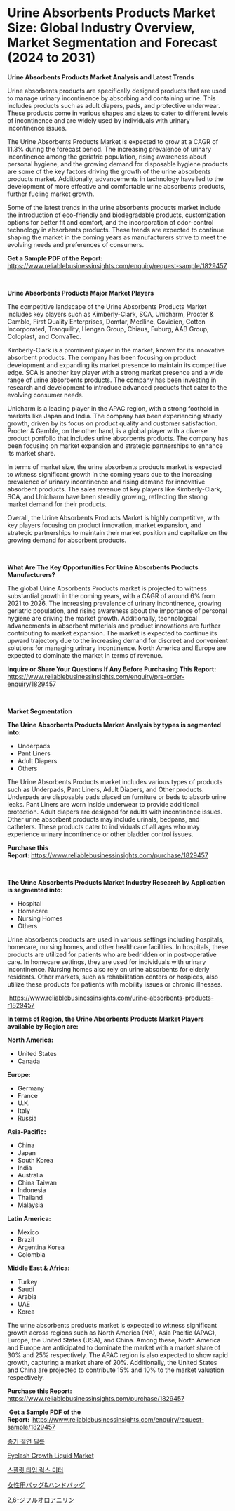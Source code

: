 <p><h1>Urine Absorbents Products Market Size: Global Industry Overview, Market Segmentation and Forecast (2024 to 2031)</h1></p><p><strong>Urine Absorbents Products Market Analysis and Latest Trends</strong></p>
<p><p>Urine absorbents products are specifically designed products that are used to manage urinary incontinence by absorbing and containing urine. This includes products such as adult diapers, pads, and protective underwear. These products come in various shapes and sizes to cater to different levels of incontinence and are widely used by individuals with urinary incontinence issues.</p><p>The Urine Absorbents Products Market is expected to grow at a CAGR of 11.3% during the forecast period. The increasing prevalence of urinary incontinence among the geriatric population, rising awareness about personal hygiene, and the growing demand for disposable hygiene products are some of the key factors driving the growth of the urine absorbents products market. Additionally, advancements in technology have led to the development of more effective and comfortable urine absorbents products, further fueling market growth.</p><p>Some of the latest trends in the urine absorbents products market include the introduction of eco-friendly and biodegradable products, customization options for better fit and comfort, and the incorporation of odor-control technology in absorbents products. These trends are expected to continue shaping the market in the coming years as manufacturers strive to meet the evolving needs and preferences of consumers.</p></p>
<p><strong>Get a Sample PDF of the Report:&nbsp;</strong> <a href="https://www.reliablebusinessinsights.com/enquiry/request-sample/1829457">https://www.reliablebusinessinsights.com/enquiry/request-sample/1829457</a></p>
<p>&nbsp;</p>
<p><strong>Urine Absorbents Products Major Market Players</strong></p>
<p><p>The competitive landscape of the Urine Absorbents Products Market includes key players such as Kimberly-Clark, SCA, Unicharm, Procter & Gamble, First Quality Enterprises, Domtar, Medline, Covidien, Cotton Incorporated, Tranquility, Hengan Group, Chiaus, Fuburg, AAB Group, Coloplast, and ConvaTec.</p><p>Kimberly-Clark is a prominent player in the market, known for its innovative absorbent products. The company has been focusing on product development and expanding its market presence to maintain its competitive edge. SCA is another key player with a strong market presence and a wide range of urine absorbents products. The company has been investing in research and development to introduce advanced products that cater to the evolving consumer needs.</p><p>Unicharm is a leading player in the APAC region, with a strong foothold in markets like Japan and India. The company has been experiencing steady growth, driven by its focus on product quality and customer satisfaction. Procter & Gamble, on the other hand, is a global player with a diverse product portfolio that includes urine absorbents products. The company has been focusing on market expansion and strategic partnerships to enhance its market share.</p><p>In terms of market size, the urine absorbents products market is expected to witness significant growth in the coming years due to the increasing prevalence of urinary incontinence and rising demand for innovative absorbent products. The sales revenue of key players like Kimberly-Clark, SCA, and Unicharm have been steadily growing, reflecting the strong market demand for their products.</p><p>Overall, the Urine Absorbents Products Market is highly competitive, with key players focusing on product innovation, market expansion, and strategic partnerships to maintain their market position and capitalize on the growing demand for absorbent products.</p></p>
<p>&nbsp;</p>
<p><strong>What Are The Key Opportunities For Urine Absorbents Products Manufacturers?</strong></p>
<p><p>The global Urine Absorbents Products market is projected to witness substantial growth in the coming years, with a CAGR of around 6% from 2021 to 2026. The increasing prevalence of urinary incontinence, growing geriatric population, and rising awareness about the importance of personal hygiene are driving the market growth. Additionally, technological advancements in absorbent materials and product innovations are further contributing to market expansion. The market is expected to continue its upward trajectory due to the increasing demand for discreet and convenient solutions for managing urinary incontinence. North America and Europe are expected to dominate the market in terms of revenue.</p></p>
<p><strong>Inquire or Share Your Questions If Any Before Purchasing This Report:</strong> <a href="https://www.reliablebusinessinsights.com/enquiry/pre-order-enquiry/1829457">https://www.reliablebusinessinsights.com/enquiry/pre-order-enquiry/1829457</a></p>
<p>&nbsp;</p>
<p><strong>Market Segmentation</strong></p>
<p><strong>The Urine Absorbents Products Market Analysis by types is segmented into:</strong></p>
<p><ul><li>Underpads</li><li>Pant Liners</li><li>Adult Diapers</li><li>Others</li></ul></p>
<p><p>The Urine Absorbents Products market includes various types of products such as Underpads, Pant Liners, Adult Diapers, and Other products. Underpads are disposable pads placed on furniture or beds to absorb urine leaks. Pant Liners are worn inside underwear to provide additional protection. Adult diapers are designed for adults with incontinence issues. Other urine absorbent products may include urinals, bedpans, and catheters. These products cater to individuals of all ages who may experience urinary incontinence or other bladder control issues.</p></p>
<p><strong>Purchase this Report:&nbsp;</strong><a href="https://www.reliablebusinessinsights.com/purchase/1829457">https://www.reliablebusinessinsights.com/purchase/1829457</a></p>
<p>&nbsp;</p>
<p><strong>The Urine Absorbents Products Market Industry Research by Application is segmented into:</strong></p>
<p><ul><li>Hospital</li><li>Homecare</li><li>Nursing Homes</li><li>Others</li></ul></p>
<p><p>Urine absorbents products are used in various settings including hospitals, homecare, nursing homes, and other healthcare facilities. In hospitals, these products are utilized for patients who are bedridden or in post-operative care. In homecare settings, they are used for individuals with urinary incontinence. Nursing homes also rely on urine absorbents for elderly residents. Other markets, such as rehabilitation centers or hospices, also utilize these products for patients with mobility issues or chronic illnesses.</p></p>
<p><a href="https://www.reliablebusinessinsights.com/urine-absorbents-products-r1829457">&nbsp;https://www.reliablebusinessinsights.com/urine-absorbents-products-r1829457</a></p>
<p><strong>In terms of Region, the Urine Absorbents Products Market Players available by Region are:</strong></p>
<p>
    <p> <strong> North America: </strong>
        <ul>
            <li>United States</li>
            <li>Canada</li>
        </ul>
        </p> 
    <p> <strong> Europe: </strong>
        <ul>
            <li>Germany</li>
            <li>France</li>
            <li>U.K.</li>
            <li>Italy</li>
            <li>Russia</li>
        </ul>
        </p> 
    <p> <strong> Asia-Pacific: </strong>
        <ul>
            <li>China</li>
            <li>Japan</li>
            <li>South Korea</li>
            <li>India</li>
            <li>Australia</li>
            <li>China Taiwan</li>
            <li>Indonesia</li>
            <li>Thailand</li>
            <li>Malaysia</li>
        </ul>
        </p> 
    <p> <strong> Latin America: </strong>
        <ul>
            <li>Mexico</li>
            <li>Brazil</li>
            <li>Argentina Korea</li>
            <li>Colombia</li>
        </ul>
        </p> 
    <p> <strong> Middle East & Africa: </strong>
        <ul>
            <li>Turkey</li>
            <li>Saudi</li>
            <li>Arabia</li>
            <li>UAE</li>
            <li>Korea</li>
        </ul>
    </p>
    </p>
<p><p>The urine absorbents products market is expected to witness significant growth across regions such as North America (NA), Asia Pacific (APAC), Europe, the United States (USA), and China. Among these, North America and Europe are anticipated to dominate the market with a market share of 30% and 25% respectively. The APAC region is also expected to show rapid growth, capturing a market share of 20%. Additionally, the United States and China are projected to contribute 15% and 10% to the market valuation respectively.</p></p>
<p><strong>Purchase this Report: </strong><a href="https://www.reliablebusinessinsights.com/purchase/1829457">https://www.reliablebusinessinsights.com/purchase/1829457</a></p>
<p>&nbsp;<strong>Get a Sample PDF of the Report:&nbsp;&nbsp;</strong><a href="https://www.reliablebusinessinsights.com/enquiry/request-sample/1829457">https://www.reliablebusinessinsights.com/enquiry/request-sample/1829457</a></p>
<p><strong></strong></p>
<p><p><a href="https://medium.com/@maryamwill/%EA%B8%80%EB%A1%9C%EB%B2%8C-%EC%A6%9D%EA%B8%B0-%EC%B0%A8%EB%8B%A8-%ED%95%84%EB%A6%84-%EC%8B%9C%EC%9E%A5%EC%9D%98-%ED%8F%AC%EA%B4%84%EC%A0%81-%EB%B6%84%EC%84%9D-%EC%84%B1%EC%9E%A5-%EB%8F%99%ED%96%A5-%EB%B0%8F-%EC%8B%9C%EC%9E%A5-%EC%98%88%EC%B8%A1-2024-2031-ca0e9a0ff009">증기 절연 필름</a></p><p><a href="https://github.com/BryceTownsendr/Market-Research-Report-List-5/blob/main/eyelash-growth-liquid-market.md">Eyelash Growth Liquid Market</a></p><p><a href="https://github.com/camron674/Market-Research-Report-List-1/blob/main/3726998153455.md">스플릿 타입 럭스 미터</a></p><p><a href="https://github.com/CarlieShields/Market-Research-Report-List-1/blob/main/9911324145309.md">女性用バッグ&ハンドバッグ</a></p><p><a href="https://medium.com/@brayanborer2023/2024%E5%B9%B4%E3%81%8B%E3%82%892031%E5%B9%B4%E3%81%BE%E3%81%A7%E3%81%AE%E6%9C%9F%E9%96%93%E3%81%AB%E4%BA%88%E6%B8%AC%E3%81%95%E3%82%8C%E3%82%8B%E6%80%A5%E9%80%9F%E6%88%90%E9%95%B7%E3%81%99%E3%82%8B-%E3%81%AEcagr%E3%82%92%E6%8C%81%E3%81%A4%E3%82%B0%E3%83%AD%E3%83%BC%E3%83%90%E3%83%AB2-6-%E3%82%B8%E3%83%95%E3%83%AB%E3%82%AA%E3%83%AD%E3%82%A2%E3%83%8B%E3%83%AA%E3%83%B3%E5%B8%82%E5%A0%B4%E3%82%B9%E3%82%B3%E3%83%BC%E3%83%97%E3%81%AE%E8%A9%B3%E7%B4%B0%E3%81%AA%E5%88%86%E6%9E%90-681dd9078877">2,6-ジフルオロアニリン</a></p></p>